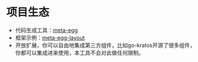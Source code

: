 # 项目生态

- 代码生成工具：[meta-egg](https://github.com/Jinglever/meta-egg/releases)
- 框架示例：[meta-egg-layout](https://github.com/Jinglever/meta-egg-layout)
- 开放扩展，你可以自由地集成第三方组件，比如go-kratos开源了很多组件，你都可以集成进来使用，本工具不会对此做任何限制。